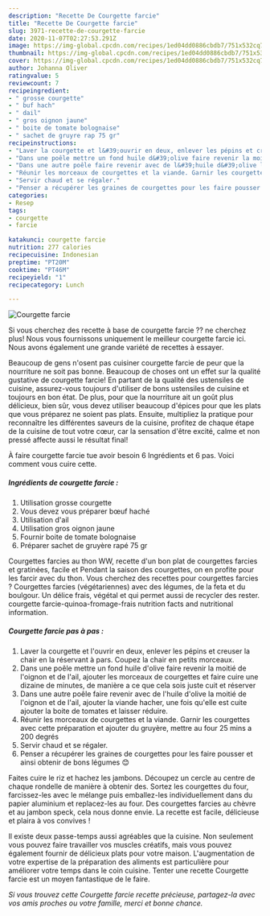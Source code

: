 ```yaml
---
description: "Recette De Courgette farcie"
title: "Recette De Courgette farcie"
slug: 3971-recette-de-courgette-farcie
date: 2020-11-07T02:27:53.291Z
image: https://img-global.cpcdn.com/recipes/1ed04dd0886cbdb7/751x532cq70/courgette-farcie-photo-principale-de-la-recette.jpg
thumbnail: https://img-global.cpcdn.com/recipes/1ed04dd0886cbdb7/751x532cq70/courgette-farcie-photo-principale-de-la-recette.jpg
cover: https://img-global.cpcdn.com/recipes/1ed04dd0886cbdb7/751x532cq70/courgette-farcie-photo-principale-de-la-recette.jpg
author: Johanna Oliver
ratingvalue: 5
reviewcount: 7
recipeingredient:
- " grosse courgette"
- " buf hach"
- " dail"
- " gros oignon jaune"
- " boite de tomate bolognaise"
- " sachet de gruyre rap 75 gr"
recipeinstructions:
- "Laver la courgette et l&#39;ouvrir en deux, enlever les pépins et creuser la chair en la réservant à pars. Coupez la chair en petits morceaux."
- "Dans une poêle mettre un fond huile d&#39;olive faire revenir la moitié de l&#39;oignon et de l&#39;ail, ajouter les morceaux de courgettes et faire cuire une dizaine de minutes, de manière a ce que cela sois juste cuit et réserver"
- "Dans une autre poêle faire revenir avec de l&#39;huile d&#39;olive la moitié de l&#39;oignon et de l&#39;ail, ajouter la viande hacher, une fois qu&#39;elle est cuite ajouter la boite de tomates et laisser réduire."
- "Réunir les morceaux de courgettes et la viande. Garnir les courgettes avec cette préparation et ajouter du gruyère, mettre au four 25 mins a 200 degrés"
- "Servir chaud et se régaler."
- "Penser a récupérer les graines de courgettes pour les faire pousser et ainsi obtenir de bons légumes 😊"
categories:
- Resep
tags:
- courgette
- farcie

katakunci: courgette farcie 
nutrition: 277 calories
recipecuisine: Indonesian
preptime: "PT20M"
cooktime: "PT46M"
recipeyield: "1"
recipecategory: Lunch

---
```



![Courgette farcie](https://img-global.cpcdn.com/recipes/1ed04dd0886cbdb7/751x532cq70/courgette-farcie-photo-principale-de-la-recette.jpg)

Si vous cherchez des recette à base de courgette farcie ?? ne cherchez plus! Nous vous fournissons uniquement le meilleur courgette farcie ici. Nous avons également une grande variété de recettes à essayer.

Beaucoup de gens n'osent pas cuisiner courgette farcie de peur que la nourriture ne soit pas bonne. Beaucoup de choses ont un effet sur la qualité gustative de courgette farcie! En partant de la qualité des ustensiles de cuisine, assurez-vous toujours d'utiliser de bons ustensiles de cuisine et toujours en bon état. De plus, pour que la nourriture ait un goût plus délicieux, bien sûr, vous devez utiliser beaucoup d'épices pour que les plats que vous préparez ne soient pas plats. Ensuite, multipliez la pratique pour reconnaître les différentes saveurs de la cuisine, profitez de chaque étape de la cuisine de tout votre cœur, car la sensation d'être excité, calme et non pressé affecte aussi le résultat final!

<!--inarticleads1-->

À faire courgette farcie tue avoir besoin 6 Ingrédients et 6 pas. Voici comment vous cuire cette.

##### Ingrédients de courgette farcie :

1. Utilisation  grosse courgette
1. Vous devez vous préparer  bœuf haché
1. Utilisation  d&#39;ail
1. Utilisation  gros oignon jaune
1. Fournir  boite de tomate bolognaise
1. Préparer  sachet de gruyère rapé 75 gr


Courgettes farcies au thon WW, recette d&#39;un bon plat de courgettes farcies et gratinées, facile et Pendant la saison des courgettes, on en profite pour les farcir avec du thon. Vous cherchez des recettes pour courgettes farcies ? Courgettes farcies (végétariennes) avec des légumes, de la feta et du boulgour. Un délice frais, végétal et qui permet aussi de recycler des rester. courgette farcie-quinoa-fromage-frais nutrition facts and nutritional information. 

<!--inarticleads2-->

##### Courgette farcie pas à pas :

1. Laver la courgette et l&#39;ouvrir en deux, enlever les pépins et creuser la chair en la réservant à pars. Coupez la chair en petits morceaux.
1. Dans une poêle mettre un fond huile d&#39;olive faire revenir la moitié de l&#39;oignon et de l&#39;ail, ajouter les morceaux de courgettes et faire cuire une dizaine de minutes, de manière a ce que cela sois juste cuit et réserver
1. Dans une autre poêle faire revenir avec de l&#39;huile d&#39;olive la moitié de l&#39;oignon et de l&#39;ail, ajouter la viande hacher, une fois qu&#39;elle est cuite ajouter la boite de tomates et laisser réduire.
1. Réunir les morceaux de courgettes et la viande. Garnir les courgettes avec cette préparation et ajouter du gruyère, mettre au four 25 mins a 200 degrés
1. Servir chaud et se régaler.
1. Penser a récupérer les graines de courgettes pour les faire pousser et ainsi obtenir de bons légumes 😊


Faites cuire le riz et hachez les jambons. Découpez un cercle au centre de chaque rondelle de manière à obtenir des. Sortez les courgettes du four, farcissez-les avec le mélange puis emballez-les individuellement dans du papier aluminium et replacez-les au four. Des courgettes farcies au chèvre et au jambon speck, cela nous donne envie. La recette est facile, délicieuse et plaira à vos convives ! 

<!--inarticleads1-->

<p>
Il existe deux passe-temps aussi agréables que la cuisine. Non seulement vous pouvez faire travailler vos muscles créatifs, mais vous pouvez également fournir de délicieux plats pour votre maison. L'augmentation de votre expertise de la préparation des aliments est particulière pour améliorer votre temps dans le coin cuisine. Tenter une recette Courgette farcie est un moyen fantastique de le faire.
</p>

<p>
<i>Si vous trouvez cette Courgette farcie recette précieuse, partagez-la avec vos amis proches ou votre famille, merci et bonne chance.</i>
</p>
